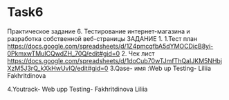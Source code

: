 # Task6
Практическое задание 6. Тестирование интернет-магазина и разработка собственной веб-страницы
ЗАДАНИЕ 1.
1.Тест план
 https://docs.google.com/spreadsheets/d/1Z4pmcqfbA5dYMOCDicB8yi-0PkmxwTMuICQwdZH_70Q/edit#gid=0
2. Чек лист https://docs.google.com/spreadsheets/d/1doCub70wTJmfThQaIJKM5NHbjXzM5J3rQ_kXkHwUvIQ/edit#gid=0
3.Qase- имя :Web up Testing- Liliia Fakhritdinova 

4.Youtrack- Web upp Testing- Fakhritdinova Liliia 
